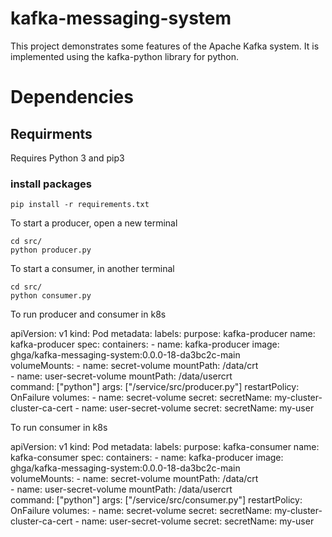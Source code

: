 <!--
 Copyright 2022 Universität Tübingen, DKFZ and EMBL
 for the German Human Genome-Phenome Archive (GHGA)

 Licensed under the Apache License, Version 2.0 (the "License");
 you may not use this file except in compliance with the License.
 You may obtain a copy of the License at

     http://www.apache.org/licenses/LICENSE-2.0

 Unless required by applicable law or agreed to in writing, software
 distributed under the License is distributed on an "AS IS" BASIS,
 WITHOUT WARRANTIES OR CONDITIONS OF ANY KIND, either express or implied.
 See the License for the specific language governing permissions and
 limitations under the License.
-->

# kafka-messaging-system

This project demonstrates some features of the Apache Kafka system. It is implemented using the kafka-python library for python.

# Dependencies
## Requirments 

Requires Python 3 and pip3

### install packages 
```
pip install -r requirements.txt
```

To start a producer, open a new terminal


    cd src/
    python producer.py


To start a consumer, in another terminal


    cd src/
    python consumer.py
    
To run producer and consumer in k8s

apiVersion: v1
kind: Pod
metadata:
  labels:
    purpose: kafka-producer
  name: kafka-producer
spec:
     containers:
     - name: kafka-producer
       image: ghga/kafka-messaging-system:0.0.0-18-da3bc2c-main     
       volumeMounts:
       - name: secret-volume
         mountPath: /data/crt  
       - name: user-secret-volume
         mountPath: /data/usercrt      
       command: ["python"]
       args: ["/service/src/producer.py"]
       restartPolicy: OnFailure
     volumes:
     - name: secret-volume
       secret:
         secretName: my-cluster-cluster-ca-cert
     - name: user-secret-volume
       secret:
         secretName: my-user
    
    
To run consumer in k8s

apiVersion: v1
kind: Pod
metadata:
  labels:
    purpose: kafka-consumer
  name: kafka-consumer
spec:
     containers:
     - name: kafka-producer
       image: ghga/kafka-messaging-system:0.0.0-18-da3bc2c-main     
       volumeMounts:
       - name: secret-volume
         mountPath: /data/crt  
       - name: user-secret-volume
         mountPath: /data/usercrt      
       command: ["python"]
       args: ["/service/src/consumer.py"]
       restartPolicy: OnFailure
     volumes:
     - name: secret-volume
       secret:
         secretName: my-cluster-cluster-ca-cert
     - name: user-secret-volume
       secret:
         secretName: my-user
    
    

